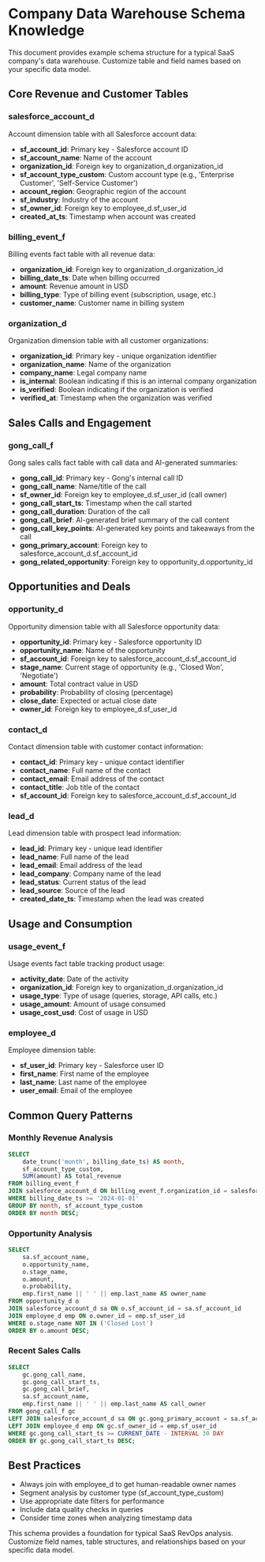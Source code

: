 # Company Data Warehouse Schema Knowledge

This document provides example schema structure for a typical SaaS company's data warehouse. Customize table and field names based on your specific data model.

## Core Revenue and Customer Tables

### salesforce_account_d
Account dimension table with all Salesforce account data:
- **sf_account_id**: Primary key - Salesforce account ID
- **sf_account_name**: Name of the account
- **organization_id**: Foreign key to organization_d.organization_id
- **sf_account_type_custom**: Custom account type (e.g., 'Enterprise Customer', 'Self-Service Customer')
- **account_region**: Geographic region of the account
- **sf_industry**: Industry of the account
- **sf_owner_id**: Foreign key to employee_d.sf_user_id
- **created_at_ts**: Timestamp when account was created

### billing_event_f
Billing events fact table with all revenue data:
- **organization_id**: Foreign key to organization_d.organization_id
- **billing_date_ts**: Date when billing occurred
- **amount**: Revenue amount in USD
- **billing_type**: Type of billing event (subscription, usage, etc.)
- **customer_name**: Customer name in billing system

### organization_d
Organization dimension table with all customer organizations:
- **organization_id**: Primary key - unique organization identifier
- **organization_name**: Name of the organization
- **company_name**: Legal company name
- **is_internal**: Boolean indicating if this is an internal company organization
- **is_verified**: Boolean indicating if the organization is verified
- **verified_at**: Timestamp when the organization was verified

## Sales Calls and Engagement

### gong_call_f
Gong sales calls fact table with call data and AI-generated summaries:
- **gong_call_id**: Primary key - Gong's internal call ID
- **gong_call_name**: Name/title of the call
- **sf_owner_id**: Foreign key to employee_d.sf_user_id (call owner)
- **gong_call_start_ts**: Timestamp when the call started
- **gong_call_duration**: Duration of the call
- **gong_call_brief**: AI-generated brief summary of the call content
- **gong_call_key_points**: AI-generated key points and takeaways from the call
- **gong_primary_account**: Foreign key to salesforce_account_d.sf_account_id
- **gong_related_opportunity**: Foreign key to opportunity_d.opportunity_id

## Opportunities and Deals

### opportunity_d
Opportunity dimension table with all Salesforce opportunity data:
- **opportunity_id**: Primary key - Salesforce opportunity ID
- **opportunity_name**: Name of the opportunity
- **sf_account_id**: Foreign key to salesforce_account_d.sf_account_id
- **stage_name**: Current stage of opportunity (e.g., 'Closed Won', 'Negotiate')
- **amount**: Total contract value in USD
- **probability**: Probability of closing (percentage)
- **close_date**: Expected or actual close date
- **owner_id**: Foreign key to employee_d.sf_user_id

### contact_d
Contact dimension table with customer contact information:
- **contact_id**: Primary key - unique contact identifier
- **contact_name**: Full name of the contact
- **contact_email**: Email address of the contact
- **contact_title**: Job title of the contact
- **sf_account_id**: Foreign key to salesforce_account_d.sf_account_id

### lead_d
Lead dimension table with prospect lead information:
- **lead_id**: Primary key - unique lead identifier
- **lead_name**: Full name of the lead
- **lead_email**: Email address of the lead
- **lead_company**: Company name of the lead
- **lead_status**: Current status of the lead
- **lead_source**: Source of the lead
- **created_date_ts**: Timestamp when the lead was created

## Usage and Consumption

### usage_event_f
Usage events fact table tracking product usage:
- **activity_date**: Date of the activity
- **organization_id**: Foreign key to organization_d.organization_id
- **usage_type**: Type of usage (queries, storage, API calls, etc.)
- **usage_amount**: Amount of usage consumed
- **usage_cost_usd**: Cost of usage in USD

### employee_d
Employee dimension table:
- **sf_user_id**: Primary key - Salesforce user ID
- **first_name**: First name of the employee
- **last_name**: Last name of the employee
- **user_email**: Email of the employee

## Common Query Patterns

### Monthly Revenue Analysis
```sql
SELECT 
    date_trunc('month', billing_date_ts) AS month,
    sf_account_type_custom,
    SUM(amount) AS total_revenue
FROM billing_event_f
JOIN salesforce_account_d ON billing_event_f.organization_id = salesforce_account_d.organization_id
WHERE billing_date_ts >= '2024-01-01'
GROUP BY month, sf_account_type_custom
ORDER BY month DESC;
```

### Opportunity Analysis  
```sql
SELECT
    sa.sf_account_name,
    o.opportunity_name,
    o.stage_name,
    o.amount,
    o.probability,
    emp.first_name || ' ' || emp.last_name AS owner_name
FROM opportunity_d o
JOIN salesforce_account_d sa ON o.sf_account_id = sa.sf_account_id
JOIN employee_d emp ON o.owner_id = emp.sf_user_id
WHERE o.stage_name NOT IN ('Closed Lost')
ORDER BY o.amount DESC;
```

### Recent Sales Calls
```sql
SELECT 
    gc.gong_call_name,
    gc.gong_call_start_ts,
    gc.gong_call_brief,
    sa.sf_account_name,
    emp.first_name || ' ' || emp.last_name AS call_owner
FROM gong_call_f gc
LEFT JOIN salesforce_account_d sa ON gc.gong_primary_account = sa.sf_account_id
LEFT JOIN employee_d emp ON gc.sf_owner_id = emp.sf_user_id
WHERE gc.gong_call_start_ts >= CURRENT_DATE - INTERVAL 30 DAY
ORDER BY gc.gong_call_start_ts DESC;
```

## Best Practices

- Always join with employee_d to get human-readable owner names
- Segment analysis by customer type (sf_account_type_custom)  
- Use appropriate date filters for performance
- Include data quality checks in queries
- Consider time zones when analyzing timestamp data

This schema provides a foundation for typical SaaS RevOps analysis. Customize field names, table structures, and relationships based on your specific data model.